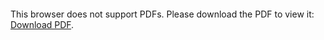
<object data="./datapipeline-with-dbt.pdf" type="application/pdf" width="700px" height="700px">
    <embed src="./datapipeline-with-dbt.pdf">
        <p>This browser does not support PDFs. Please download the PDF to view it: <a href="./datapipeline-with-dbt.pdf">Download PDF</a>.</p>
    </embed>
</object>


